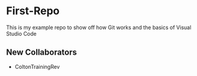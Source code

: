 # First-Repo
This is my example repo to show off how Git works and the basics of Visual Studio Code

## New Collaborators
- ColtonTrainingRev
